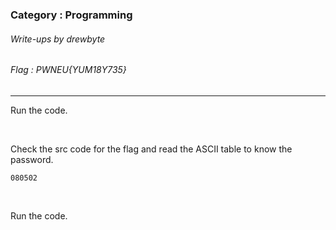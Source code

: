 ### Category : Programming
###### Write-ups by drewbyte
###### Flag : PWNEU{YUM18Y735}

---

Run the code.


<br>
<img src="https://github.com/drew-byte/pwneu-writeups/blob/main/00x8%20saved%20images/Pasted%20image%2020240321015624.png" alt="">
 <br>
 
 
Check the src code for the flag and read the ASCII table to know the password.

``080502``


<br>
<img src="https://github.com/drew-byte/pwneu-writeups/blob/main/00x8%20saved%20images/Pasted%20image%2020240321015533.png" alt="">
 <br>
 
 
Run the code.


<br>
<img src="https://github.com/drew-byte/pwneu-writeups/blob/main/00x8%20saved%20images/Pasted%20image%2020240321015642.png" alt="">
 <br>
 
 
